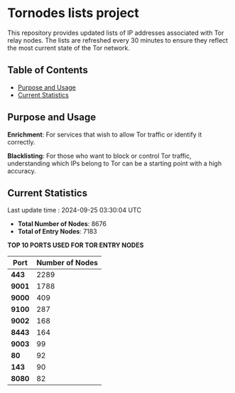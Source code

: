 # Tornodes lists project

This repository provides updated lists of IP addresses associated with Tor relay nodes. The lists are refreshed every 30 minutes to ensure they reflect the most current state of the Tor network.

## Table of Contents

- [Purpose and Usage](#purpose-and-usage)
- [Current Statistics](#current-statistics)


## Purpose and Usage

**Enrichment**: For services that wish to allow Tor traffic or identify it correctly.

**Blacklisting**: For those who want to block or control Tor traffic, understanding which IPs belong to Tor can be a starting point with a high accuracy.

## Current Statistics

Last update time : 2024-09-25 03:30:04 UTC

- **Total Number of Nodes**: 8676
- **Total of Entry Nodes**: 7183

**TOP 10 PORTS USED FOR TOR ENTRY NODES**

| **Port** | **Number of Nodes** |
|------|-----------------|
| **443**   | 2289  |
| **9001**   | 1788  |
| **9000**   | 409  |
| **9100**   | 287  |
| **9002**   | 168  |
| **8443**   | 164  |
| **9003**   | 99  |
| **80**   | 92  |
| **143**   | 90  |
| **8080**   | 82  |

